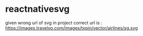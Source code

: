 # reactnativesvg
given wrong url of svg in project
correct url is : https://images.travelxp.com/images/txpin/vector/airlines/sg.svg
